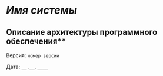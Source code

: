 # _Имя системы_
## Описание архитектуры программного обеспечения**


Версия: `номер версии`

Дата: `__.__.____`
